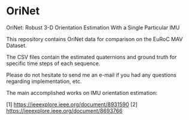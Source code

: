 # OriNet
OriNet: Robust 3-D Orientation Estimation With a Single Particular IMU

This repository contains OriNet data for comparison on the EuRoC MAV Dataset.

The CSV files contain the estimated quaternions and ground truth for specific time steps of each sequence.

Please do not hesitate to send me an e-mail if you had any questions regarding implementation, etc.

The main accomplished works on IMU orientation estimation:

[1] https://ieeexplore.ieee.org/document/8931590
[2] https://ieeexplore.ieee.org/document/8693766





